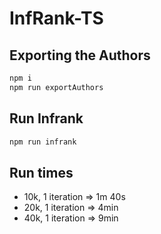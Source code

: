 # InfRank-TS

## Exporting the Authors

```bash
npm i
npm run exportAuthors
```

## Run Infrank

```bash
npm run infrank
```

## Run times

- 10k, 1 iteration => 1m 40s
- 20k, 1 iteration => 4min
- 40k, 1 iteration => 9min
